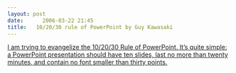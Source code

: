 ```yaml
---
layout: post
date:      2006-03-22 21:45
title:   10/20/30 rule of PowerPoint by Guy Kawasaki
---
```


<a href="http://guykawasaki.com/the_102030_rule/">I am trying to evangelize the 10/20/30 Rule of PowerPoint. It’s quite simple: a PowerPoint presentation should have ten slides, last no more than twenty minutes, and contain no font smaller than thirty points.</a>
